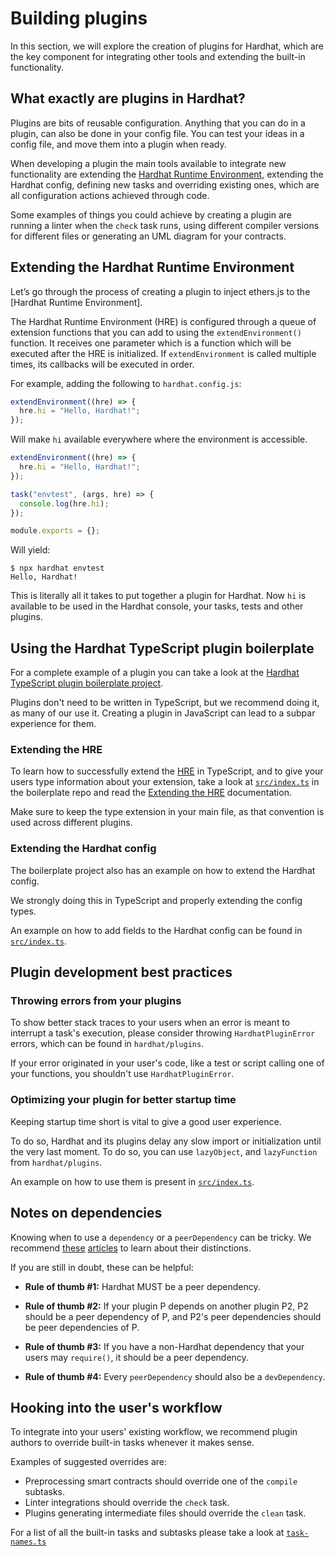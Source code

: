 # Building plugins

In this section, we will explore the creation of plugins for Hardhat, which are the key component
for integrating other tools and extending the built-in functionality.

## What exactly are plugins in Hardhat?

Plugins are bits of reusable configuration. Anything that you can do in a plugin, can
also be done in your config file. You can test your ideas in a config file, and move
them into a plugin when ready.

When developing a plugin the main tools available to integrate new functionality are extending the
[Hardhat Runtime Environment](../advanced/hardhat-runtime-environment), extending the Hardhat config, defining new tasks and
overriding existing ones, which are all configuration actions achieved through code.

Some examples of things you could achieve by creating a plugin are running a linter when
the `check` task runs, using different compiler versions for different files or
generating an UML diagram for your contracts.


## Extending the Hardhat Runtime Environment

Let’s go through the process of creating a plugin to inject ethers.js to the [Hardhat Runtime Environment].

The Hardhat Runtime Environment (HRE) is configured through a queue of extension functions 
that you can add to using the `extendEnvironment()` function. It receives one parameter which is a function which will be executed
after the HRE is initialized. If `extendEnvironment` is called multiple times, its 
callbacks will be executed in order.

For example, adding the following to `hardhat.config.js`:

```js
extendEnvironment((hre) => {
  hre.hi = "Hello, Hardhat!";
});
```

Will make `hi` available everywhere where the environment is accessible.

```js
extendEnvironment((hre) => {
  hre.hi = "Hello, Hardhat!";
});

task("envtest", (args, hre) => {
  console.log(hre.hi);
});

module.exports = {};
```

Will yield:

```
$ npx hardhat envtest
Hello, Hardhat!
```

This is literally all it takes to put together a plugin for Hardhat. Now `hi` is available to be used in 
the Hardhat console, your tasks, tests and other plugins. 

## Using the Hardhat TypeScript plugin boilerplate

For a complete example of a plugin you can take a look at the [Hardhat TypeScript plugin boilerplate project](https://github.com/nomiclabs/hardhat-ts-plugin-boilerplate/).

Plugins don't need to be written in TypeScript, but we recommend doing it, as many of our use it. Creating a plugin in
JavaScript can lead to a subpar experience for them. 

### Extending the HRE

To learn how to successfully extend the [HRE](./hardhat-runtime-environment.md) in TypeScript, and to give your users type information about your extension, take a look at [`src/index.ts`](https://github.com/nomiclabs/hardhat-ts-plugin-boilerplate/blob/master/src/index.ts) in the boilerplate repo and read the [Extending the HRE](./hardhat-runtime-environment.md#extending-the-hre) documentation.

Make sure to keep the type extension in your main file, as that convention is used across different plugins.

### Extending the Hardhat config

The boilerplate project also has an example on how to extend the Hardhat config.

We strongly doing this in TypeScript and properly extending the config types.

An example on how to add fields to the Hardhat config can be found in [`src/index.ts`](https://github.com/nomiclabs/hardhat-ts-plugin-boilerplate/blob/master/src/index.ts).

## Plugin development best practices


### Throwing errors from your plugins

To show better stack traces to your users when an error is meant to interrupt a task's execution, please consider throwing `HardhatPluginError` errors, which can be found in `hardhat/plugins`.

If your error originated in your user's code, like a test or script calling one of your functions, you shouldn't use `HardhatPluginError`.

### Optimizing your plugin for better startup time

Keeping startup time short is vital to give a good user experience. 

To do so, Hardhat and its plugins delay any slow import or initialization until the very last moment. To do so, you can use `lazyObject`, and `lazyFunction` from `hardhat/plugins`.

An example on how to use them is present in [`src/index.ts`](https://github.com/nomiclabs/hardhat-ts-plugin-boilerplate/blob/master/src/index.ts).

## Notes on dependencies

Knowing when to use a `dependency` or a `peerDependency` can be tricky. We recommend [these](https://yarnpkg.com/blog/2018/04/18/dependencies-done-right/) [articles](https://lexi-lambda.github.io/blog/2016/08/24/understanding-the-npm-dependency-model/) to learn about their distinctions.

If you are still in doubt, these can be helpful:

- **Rule of thumb #1:** Hardhat MUST be a peer dependency.

- **Rule of thumb #2:** If your plugin P depends on another plugin P2, P2 should be a peer dependency of P, and P2's peer dependencies should be peer dependencies of P.

- **Rule of thumb #3:** If you have a non-Hardhat dependency that your users may `require()`, it should be a peer dependency.

- **Rule of thumb #4:** Every `peerDependency` should also be a `devDependency`.


## Hooking into the user's workflow

To integrate into your users' existing workflow, we recommend plugin authors to override built-in tasks whenever it makes sense.

Examples of suggested overrides are:

- Preprocessing smart contracts should override one of the `compile` subtasks.
- Linter integrations should override the `check` task.
- Plugins generating intermediate files should override the `clean` task.

For a list of all the built-in tasks and subtasks please take a look at [`task-names.ts`](https://github.com/nomiclabs/hardhat/blob/2.0/packages/hardhat-core/src/builtin-tasks/task-names.ts)
